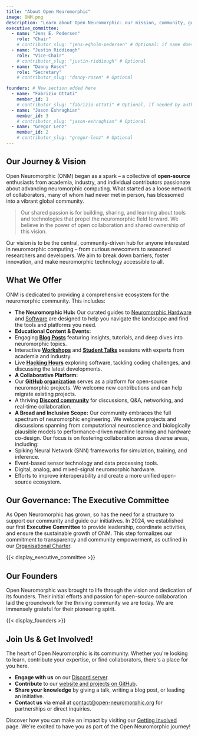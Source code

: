 ```yaml
---
title: "About Open Neuromorphic"
image: ONM.png
description: "Learn about Open Neuromorphic: our mission, community, governance with our Executive Committee, and how our founders sparked this collaborative hub for neuromorphic computing."
executive_committee:
  - name: "Jens E. Pedersen"
    role: "Chair"
    # contributor_slug: "jens-egholm-pedersen" # Optional: if name doesn't urlize correctly
  - name: "Justin Riddiough"
    role: "Vice-Chair"
    # contributor_slug: "justin-riddiough" # Optional
  - name: "Danny Rosen"
    role: "Secretary"
    # contributor_slug: "danny-rosen" # Optional

founders: # New section added here
  - name: "Fabrizio Ottati"
    member_id: 1
    # contributor_slug: "fabrizio-ottati" # Optional, if needed by author-card correctly
  - name: "Jason Eshraghian"
    member_id: 3
    # contributor_slug: "jason-eshraghian" # Optional
  - name: "Gregor Lenz"
    member_id: 2
    # contributor_slug: "gregor-lenz" # Optional
---
```


## Our Journey & Vision

Open Neuromorphic (ONM) began as a spark – a collective of **open-source** enthusiasts from academia, industry, and individual contributors passionate about advancing neuromorphic computing. What started as a loose network of collaborators, many of whom had never met in person, has blossomed into a vibrant global community.

> Our shared passion is for building, sharing, and learning about tools and technologies that propel the neuromorphic field forward. We believe in the power of open collaboration and shared ownership of this vision.

Our vision is to be the central, community-driven hub for anyone interested in neuromorphic computing – from curious newcomers to seasoned researchers and developers. We aim to break down barriers, foster innovation, and make neuromorphic technology accessible to all.

## What We Offer

ONM is dedicated to providing a comprehensive ecosystem for the neuromorphic community. This includes:

*   **The Neuromorphic Hub:** Our curated guides to [Neuromorphic Hardware](/neuromorphic-computing/hardware/) and [Software](/neuromorphic-computing/software/) are designed to help you navigate the landscape and find the tools and platforms you need.
*   **Educational Content & Events:**
  *   Engaging **[Blog Posts](/blog/)** featuring insights, tutorials, and deep dives into neuromorphic topics.
  *   Interactive **[Workshops](/workshops/)** and **[Student Talks](/neuromorphic-computing/student-talks/)** sessions with experts from academia and industry.
  *   Live **[Hacking Hours](/neuromorphic-computing/software/hacking-hours/)** exploring software, tackling coding challenges, and discussing the latest developments.
*   **A Collaborative Platform:**
  *   Our **[GitHub organization](https://github.com/open-neuromorphic)** serves as a platform for open-source neuromorphic projects. We welcome new contributions and can help migrate existing projects.
  *   A thriving **[Discord community](https://discord.gg/hUygPUdD8E)** for discussions, Q&A, networking, and real-time collaboration.
*   **A Broad and Inclusive Scope:** Our community embraces the full spectrum of neuromorphic engineering. We welcome projects and discussions spanning from computational neuroscience and biologically plausible models to performance-driven machine learning and hardware co-design. Our focus is on fostering collaboration across diverse areas, including:
  *   Spiking Neural Network (SNN) frameworks for simulation, training, and inference.
  *   Event-based sensor technology and data processing tools.
  *   Digital, analog, and mixed-signal neuromorphic hardware.
  *   Efforts to improve interoperability and create a more unified open-source ecosystem.

## Our Governance: The Executive Committee

As Open Neuromorphic has grown, so has the need for a structure to support our community and guide our initiatives. In 2024, we established our first **Executive Committee** to provide leadership, coordinate activities, and ensure the sustainable growth of ONM. This step formalizes our commitment to transparency and community empowerment, as outlined in our [Organisational Charter](charter/).

{{< display_executive_committee >}}

## Our Founders

Open Neuromorphic was brought to life through the vision and dedication of its founders. Their initial efforts and passion for open-source collaboration laid the groundwork for the thriving community we are today. We are immensely grateful for their pioneering spirit.

{{< display_founders >}}

## Join Us & Get Involved!

The heart of Open Neuromorphic is its community. Whether you're looking to learn, contribute your expertise, or find collaborators, there's a place for you here.
*   **Engage with us** on our [Discord server](https://discord.gg/hUygPUdD8E).
*   **Contribute** to our [website and projects on GitHub](https://github.com/open-neuromorphic/open-neuromorphic.github.io).
*   **Share your knowledge** by giving a talk, writing a blog post, or leading an initiative.
*   **Contact us** via email at [contact@open-neuromorphic.org](mailto:contact@open-neuromorphic.org) for partnerships or direct inquiries.

Discover how you can make an impact by visiting our [Getting Involved](/getting-involved/) page. We're excited to have you as part of the Open Neuromorphic journey!
